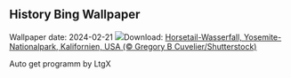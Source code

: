## History Bing Wallpaper
Wallpaper date: 2024-02-21
![](https://www.bing.com/th?id=OHR.YosemiteFirefall_DE-DE4800433927_UHD.jpg&w=1000)Download: [Horsetail-Wasserfall, Yosemite-Nationalpark, Kalifornien, USA (© Gregory B Cuvelier/Shutterstock)](https://www.bing.com/th?id=OHR.YosemiteFirefall_DE-DE4800433927_UHD.jpg)

Auto get programm by LtgX
